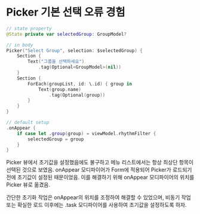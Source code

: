 # Picker 기본 선택 오류 경험

```swift
// state property
@State private var selectedGroup: GroupModel?

// in body
Picker("Select Group", selection: $selectedGroup) {
    Section {
        Text("그룹을 선택하세요")
            .tag(Optional<GroupModel>(nil))
    }
    Section {
        ForEach(groupList, id: \.id) { group in
            Text(group.name)
                .tag(Optional(group))
        }
    }
}

// default setup
.onAppear {
    if case let .group(group) = viewModel.rhythmFilter {
        selectedGroup = group
    }
}

```


Picker 뷰에서 초기값을 설정했음에도 불구하고 메뉴 리스트에서는 항상 최상단 항목이 선택된 것으로 보였음. onAppear 모디파이어가 Form에 적용되어 Picker가 로드되기 전에 초기값이 설정된 때문이었음.
이를 해결하기 위해 onAppear 모디파이어의 위치를 Picker 뷰로 옮겼음.

간단한 초기화 작업은 onAppear의 위치를 조정하여 해결할 수 있었으며, 비동기 작업 또는 확실한 로드 이후에는 .task 모디파이어를 사용하여 초기값을 설정하도록 하자.
